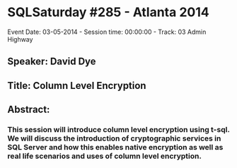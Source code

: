 # SQLSaturday #285 - Atlanta 2014
Event Date: 03-05-2014 - Session time: 00:00:00 - Track: 03 Admin Highway
## Speaker: David Dye
## Title: Column Level Encryption
## Abstract:
### This session will introduce column level encryption using t-sql.  We will discuss the introduction of cryptographic services in SQL Server and how this enables native encryption as well as real life scenarios and uses of column level encryption.
